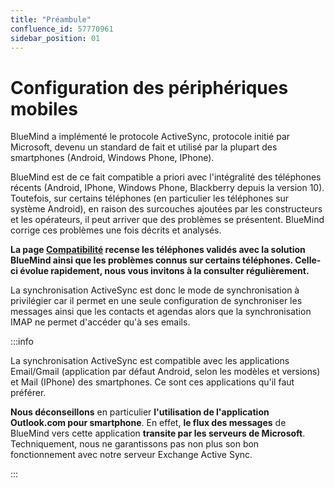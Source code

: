 ```yaml
---
title: "Préambule"
confluence_id: 57770961
sidebar_position: 01
---
```

# Configuration des périphériques mobiles

BlueMind a implémenté le protocole ActiveSync, protocole initié par Microsoft, devenu un standard de fait et utilisé par la plupart des smartphones (Android, Windows Phone, IPhone).

BlueMind est de ce fait compatible a priori avec l'intégralité des téléphones récents (Android, IPhone, Windows Phone, Blackberry depuis la version 10). Toutefois, sur certains téléphones (en particulier les téléphones sur système Android), en raison des surcouches ajoutées par les constructeurs et les opérateurs, il peut arriver que des problèmes se présentent. BlueMind corrige ces problèmes une fois décrits et analysés.

**La page [Compatibilité](../../FAQ_Foire_aux_questions_/Compatibilité.md) recense les téléphones validés avec la solution BlueMind ainsi que les problèmes connus sur certains téléphones. Celle-ci évolue rapidement, nous vous invitons à la consulter régulièrement.**

La synchronisation ActiveSync est donc le mode de synchronisation à privilégier car il permet en une seule configuration de synchroniser les messages ainsi que les contacts et agendas alors que la synchronisation IMAP ne permet d'accéder qu'à ses emails.

:::info

La synchronisation ActiveSync est compatible avec les applications Email/Gmail (application par défaut Android, selon les modèles et versions) et Mail (IPhone) des smartphones. Ce sont ces applications qu'il faut préférer.

**Nous déconseillons** en particulier **l'utilisation de l'application Outlook.com pour smartphone**. En effet, **le flux des messages** de BlueMind vers cette application **transite par les serveurs de Microsoft**. Techniquement, nous ne garantissons pas non plus son bon fonctionnement avec notre serveur Exchange Active Sync.

:::


